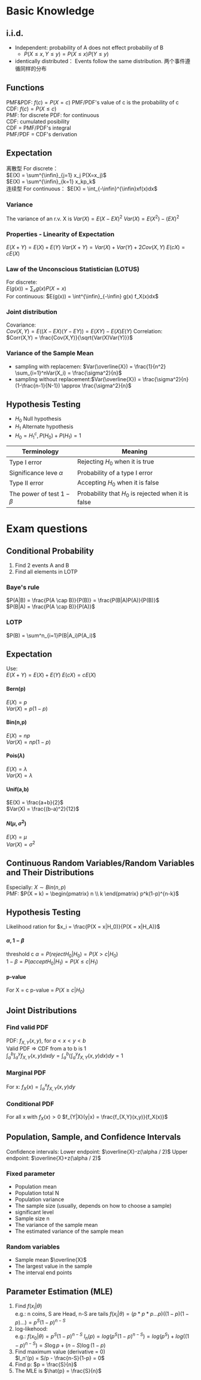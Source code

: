 # Basic Knowledge
## i.i.d.
+ Independent: probability of A does not effect probabiliy of B
  + $P(X\leq x,Y\leq y)=P(X\leq x)P(Y\leq y)$ 
+  identically distributed： Events follow the same distribution. 两个事件遵循同样的分布

## Functions
PMF&PDF: $f(c) = P(X = c)$ PMF/PDF's value of c is the probability of c  
CDF: $f(c) = P(X \leq c)$  
PMF: for discrete
PDF: for continuous   
CDF: cumulated posibility  
CDF = PMF/PDF's integral  
PMF/PDF = CDF's derivation  

## Expectation
离散型 For discrete：  
$E(X) = \sum^{\infin}_{j=1} x_j P(X=x_j)$  
$E(X) = \sum^{\infin}_{k=1} x_kp_k$  
连续型 For continuous： 
$E(X) = \int_{-\infin}^{\infin}xf(x)dx$  
### Variance
The variance of an r.v. X is
$Var(X) = E(X - EX)^2$
$Var(X) = E(X^2)-(EX)^2$
### Properties - Linearity of Expectation
$E(X + Y) = E(X) + E(Y)$
$Var(X+Y) = Var(X) + Var(Y) + 2Cov(X,Y)$
$E(cX) = cE(X)$
### Law of the Unconscious Statistician (LOTUS)
For discrete:  
$E(g(x)) = \sum_{x} g(x) P(X=x)$  
For continuous:
$E(g(x)) = \int^{\infin}_{-\infin} g(x) f_X(x)dx$
### Joint distribution
Covariance:  
$Cov(X,Y) = E((X-EX)(Y-EY)) = E(XY) - E(X)E(Y)$
Correlation:  
$Corr(X,Y) = \frac{Cov(X,Y)}{\sqrt{Var(X)Var(Y)}}$
### Variance of the Sample Mean
+ sampling with replacemen: $Var(\overline{X}) = \frac{1}{n^2} \sum_{i=1}^nVar(X_i) = \frac{\sigma^2}{n}$
+ sampling without replacement:$Var(\overline{X}) = \frac{\sigma^2}{n}(1-\frac{n-1}{N-1}) \approx \frac{\sigma^2}{n}$ 

## Hypothesis Testing
+ $H_0$ Null hypothesis
+ $H_1$ Alternate hypothesis
+ $H_0 = H_1^c, P(H_0) + P(H_1) = 1$

|Terminology|Meaning|
|---|---|
Type I error|Rejecting $H_0$ when it is true
Significance leve $\alpha$|Probability of a type I error
Type II error|Accepting $H_0$ when it is false
The power of test $1-\beta$|Probability that $H_0$ is rejected when it is false

# Exam questions
## Conditional Probability
1. Find 2 events A and B
2. Find all elements in LOTP
### Baye's rule
$P(A|B) = \frac{P(A \cap B)}{P(B)} = \frac{P(B|A)P(A)}{P(B)}$  
$P(B|A) = \frac{P(A \cap B)}{P(A)}$  
### LOTP
$P(B) = \sum^n_{i=1}P(B|A_i)P(A_i)$  

## Expectation
Use:  
$E(X + Y) = E(X) + E(Y)$
$E(cX) = cE(X)$
#### Bern(p)
$E(X) = p$  
$Var(X) = p(1-p)$  
#### Bin(n,p)
$E(X) = np$   
$Var(X) = np(1-p)$  
#### Pois($\lambda$)
$E(X) = \lambda$   
$Var(X) = \lambda$  
#### Unif(a,b)
$E(X) = \frac{a+b}{2}$  
$Var(X) = \frac{(b-a)^2}{12}$  
#### $N(\mu, \sigma^2)$
$E(X) = \mu$  
$Var(X) = \sigma^2$  

## Continuous Random Variables/Random Variables and Their Distributions
Especially:
$X \sim Bin(n,p)$  
PMF: $P(X = k) = \begin{pmatrix} n \\ k \end{pmatrix} p^k(1-p)^{n-k}$  

## Hypothesis Testing
Likelihood ration for $x_i =  \frac{P(X = x|H_0)}{P(X = x|H_A)}$  

#### $\alpha, 1-\beta$
threshold c
$\alpha = P(reject H_0|H_0) = P(X > c | H_0)$   
$1 - \beta = P(accept H_0|H_1) = P(X \leq c| H_1)$  
#### p-value
For X = c
p-value = $P(X \geq c|H_0)$

## Joint Distributions
### Find valid PDF
PDF: $f_{X,Y}(x,y)$, for $a < x < y < b$  
Valid PDF => CDF from a to b is 1  
$\int_a^b \int_a^y f_{X,Y}(x,y)dxdy = \int_a^b (\int_a^y f_{X,Y}(x,y)dx)dy = 1$
### Marginal PDF 
For x:
$f_X(x) = \int_a^xf_{X,Y}(x,y)dy$
### Conditional PDF
For all x with $f_X(x) >0$
$f_{Y|X}(y|x) = \frac{f_{X,Y}(x,y)}{f_X(x)}$

## Population, Sample, and Confidence Intervals
Confidence intervals: Lower endpoint: $\overline{X}-z(\alpha / 2)$ Upper endpoint: $\overline{X}+z(\alpha / 2)$  

### Fixed parameter
+ Population mean
+ Population total N
+ Population variance
+ The sample size (usually, depends on how to choose a sample)
+ significant level
+ Sample size n
+ The variance of the sample mean
+ The estimated variance of the sample mean

### Random variables
+ Sample mean $\overline{X}$
+ The largest value in the sample
+ The interval end points 

## Parameter Estimation (MLE)
1. Find $f(x_i|\theta)$  
   e.g.: n coins, S are Head, n-S are tails
   $f(x_i|\theta) = (p*p*p...p)((1-p)(1-p)...) = p^S(1-p)^{n-S}$
2. log-likehood:  
   e.g.: $f(x_0|\theta) = p^S(1-p)^{n-S}$
   $l_n(p) = log(p^S(1-p)^{n-S}) = log(p^S) + log((1-p)^{n-S}) = S\log{p} + (n-S)\log {(1-p)}$
3. Find maximum value (derivative = 0)  
   $l_n'(p) = S/p - \frac{n-S}{1-p} = 0$
4. Find p:
   $p = \frac{S}{n}$
5. The MLE is $\hat{p} = \frac{S}{n}$

